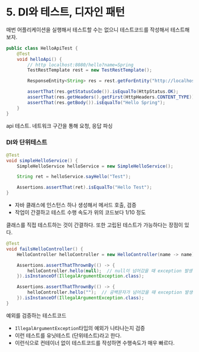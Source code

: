 # 5. DI와 테스트, 디자인 패턴

매번 어플리케이션을 실행해서 테스트할 수는 없으니 테스트코드를 작성해서 테스트해보자.

```java
public class HelloApiTest {
    @Test
    void helloApi() {
        // http localhost:8080/hello?name=Spring
        TestRestTemplate rest = new TestRestTemplate();

        ResponseEntity<String> res = rest.getForEntity("http://localhost:8080/hello?name={name}", String.class, "Spring");

        assertThat(res.getStatusCode()).isEqualTo(HttpStatus.OK);
        assertThat(res.getHeaders().getFirst(HttpHeaders.CONTENT_TYPE)).startsWith(MediaType.TEXT_PLAIN_VALUE);
        assertThat(res.getBody()).isEqualTo("Hello Spring");
    }
}
```

api 테스트. 네트워크 구간을 통해 요청, 응답 파싱

### DI와 단위테스트

```java
@Test
void simpleHelloService() {
    SimpleHelloService helloService = new SimpleHelloService();

    String ret = helloService.sayHello("Test");

    Assertions.assertThat(ret).isEqualTo("Hello Test");
}
```

- 자바 클래스에 인스턴스 하나 생성해서 메서드 호출, 검증
- 작업이 간결하고 테스트 수행 속도가 위의 코드보다 1/10 정도

클래스를 직접 테스트하는 것이 간결하다. 또한 고립된 테스트가 가능하다는 장점이 있다.

```java
@Test
void failsHelloController() {
    HelloController helloController = new HelloController(name -> name);

    Assertions.assertThatThrownBy(() -> {
        helloController.hello(null);  // null이 넘어갔을 때 exception 발생하는지 테스트
    }).isInstanceOf(IllegalArgumentException.class);

    Assertions.assertThatThrownBy(() -> {
        helloController.hello("");  // 공백문자가 넘어갔을 때 exception 발생하는지 테스트
    }).isInstanceOf(IllegalArgumentException.class);
}
```

예외를 검증하는 테스트코드

- `IllegalArgumentException`타입의 예외가 나타나는지 검증
- 이런 테스트를 유닛테스트 (단위테스트)라고 한다.
- 이런식으로 컨테이너 없이 테스트코드를 작성하면 수행속도가 매우 빠르다.
